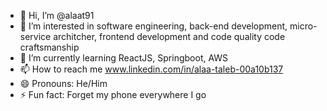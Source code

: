 - 👋 Hi, I’m @alaat91
- 👀 I’m interested in software engineering, back-end development, micro-service architcher, frontend development and code quality code craftsmanship
- 🌱 I’m currently learning ReactJS, Springboot, AWS
- 📫 How to reach me www.linkedin.com/in/alaa-taleb-00a10b137
- 😄 Pronouns: He/Him
- ⚡ Fun fact: Forget my phone everywhere I go

<!---
alaat91/alaat91 is a ✨ special ✨ repository because its `README.md` (this file) appears on your GitHub profile.
You can click the Preview link to take a look at your changes.
--->
